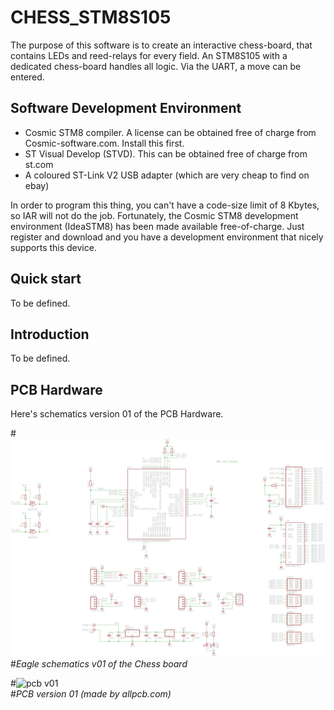 ﻿CHESS_STM8S105
==========

The purpose of this software is to create an interactive chess-board, that contains LEDs and reed-relays for every
field. An STM8S105 with a dedicated chess-board handles all logic. Via the UART, a move can be entered.

Software Development Environment
-----------
- Cosmic STM8 compiler. A license can be obtained free of charge from Cosmic-software.com. Install this first.
- ST Visual Develop (STVD). This can be obtained free of charge from st.com
- A coloured ST-Link V2 USB adapter (which are very cheap to find on ebay)

In order to program this thing, you can't have a code-size limit of 8 Kbytes, so IAR will not do the job. Fortunately, the Cosmic STM8 development environment (IdeaSTM8) has been made available free-of-charge. Just register and download and you have 
a development environment that nicely supports this device.

Quick start
-----------
To be defined.

Introduction
--------------
To be defined.

PCB Hardware
----------
Here's schematics version 01 of the PCB Hardware.

#![schematics v01](img/chess_schematics_v01.png)<br>
#*Eagle schematics v01 of the Chess board*

#![pcb v01](img/chess_pcb_v01.png)<br>
#*PCB version 01 (made by allpcb.com)*


